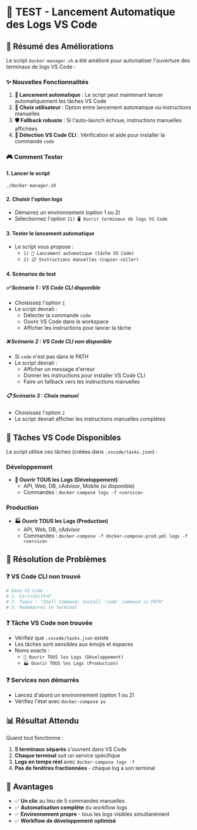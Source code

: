 # 🧪 TEST - Lancement Automatique des Logs VS Code

## 📝 Résumé des Améliorations

Le script `docker-manager.sh` a été amélioré pour automatiser l'ouverture des terminaux de logs VS Code :

### ✨ Nouvelles Fonctionnalités

1. **🚀 Lancement automatique** : Le script peut maintenant lancer automatiquement les tâches VS Code
2. **🎯 Choix utilisateur** : Option entre lancement automatique ou instructions manuelles
3. **🛡️ Fallback robuste** : Si l'auto-launch échoue, instructions manuelles affichées
4. **🔧 Détection VS Code CLI** : Vérification et aide pour installer la commande `code`

### 🎮 Comment Tester

#### 1. **Lancer le script**

```bash
./docker-manager.sh
```

#### 2. **Choisir l'option logs**

- Démarrez un environnement (option 1 ou 2)
- Sélectionnez l'option `11) 🖥️ Ouvrir terminaux de logs VS Code`

#### 3. **Tester le lancement automatique**

- Le script vous propose :
  - `1) 🚀 Lancement automatique (tâche VS Code)`
  - `2) 📋 Instructions manuelles (copier-coller)`

#### 4. **Scénarios de test**

##### ✅ **Scénario 1 : VS Code CLI disponible**

- Choisissez l'option `1`
- Le script devrait :
  - Détecter la commande `code`
  - Ouvrir VS Code dans le workspace
  - Afficher les instructions pour lancer la tâche

##### ❌ **Scénario 2 : VS Code CLI non disponible**

- Si `code` n'est pas dans le PATH
- Le script devrait :
  - Afficher un message d'erreur
  - Donner les instructions pour installer VS Code CLI
  - Faire un fallback vers les instructions manuelles

##### 📋 **Scénario 3 : Choix manuel**

- Choisissez l'option `2`
- Le script devrait afficher les instructions manuelles complètes

## 🎯 Tâches VS Code Disponibles

Le script utilise ces tâches (créées dans `.vscode/tasks.json`) :

### Développement

- **🚀 Ouvrir TOUS les Logs (Développement)**
  - API, Web, DB, cAdvisor, Mobile (si disponible)
  - Commandes : `docker-compose logs -f <service>`

### Production

- **🏭 Ouvrir TOUS les Logs (Production)**
  - API, Web, DB, cAdvisor
  - Commandes : `docker-compose -f docker-compose.prod.yml logs -f <service>`

## 🔧 Résolution de Problèmes

### ❓ **VS Code CLI non trouvé**

```bash
# Dans VS Code :
# 1. Ctrl+Shift+P
# 2. Tapez : "Shell Command: Install 'code' command in PATH"
# 3. Redémarrez le terminal
```

### ❓ **Tâche VS Code non trouvée**

- Vérifiez que `.vscode/tasks.json` existe
- Les tâches sont sensibles aux émojis et espaces
- Noms exacts :
  - `🚀 Ouvrir TOUS les Logs (Développement)`
  - `🏭 Ouvrir TOUS les Logs (Production)`

### ❓ **Services non démarrés**

- Lancez d'abord un environnement (option 1 ou 2)
- Vérifiez l'état avec `docker-compose ps`

## 📊 Résultat Attendu

Quand tout fonctionne :

1. **5 terminaux séparés** s'ouvrent dans VS Code
2. **Chaque terminal** suit un service spécifique
3. **Logs en temps réel** avec `docker-compose logs -f`
4. **Pas de fenêtres fractionnées** - chaque log a son terminal

## 🎉 Avantages

- ✅ **Un clic** au lieu de 5 commandes manuelles
- ✅ **Automatisation complète** du workflow logs
- ✅ **Environnement propre** - tous les logs visibles simultanément
- ✅ **Workflow de développement optimisé**
